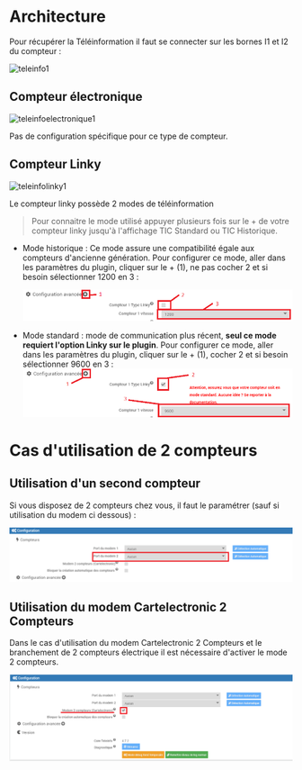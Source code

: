 Architecture
===
Pour récupérer la Téléinformation il faut se connecter sur les bornes I1 et I2 du compteur :

![teleinfo1](../images/teleinfo_compteur.png)

## Compteur électronique

![teleinfoelectronique1](../images/teleinfo_electronique1.png)

Pas de configuration spécifique pour ce type de compteur.

## Compteur Linky

![teleinfolinky1](../images/teleinfo_linky1.png)

Le compteur linky possède 2 modes de téléinformation 
>Pour connaitre le mode utilisé appuyer plusieurs fois sur le + de votre compteur linky jusqu'à l'affichage TIC Standard ou TIC Historique.

-    Mode historique : Ce mode assure une compatibilité égale aux compteurs d'ancienne génération.
     Pour configurer ce mode, aller dans les paramètres du plugin, cliquer sur le + (1), ne pas cocher 2 et si besoin sélectionner 1200 en 3 :

     ![teleinfolinkydesactive](../images/teleinformation_linky_des.png)

-    Mode standard : mode de communication plus récent, **seul ce mode requiert l'option Linky sur le plugin**.
     Pour configurer ce mode, aller dans les paramètres du plugin, cliquer sur le + (1), cocher 2 et si besoin sélectionner 9600 en 3 :
     ![teleinfolinkyactive](../images/teleinformation_linky_act.png)



Cas d'utilisation de 2 compteurs
===


## Utilisation d'un second compteur
Si vous disposez de 2 compteurs chez vous, il faut le paramétrer (sauf si utilisation du modem ci dessous) :

![teleinfo31](../images/teleinformation_2compteurs_bis.png)



## Utilisation du modem Cartelectronic 2 Compteurs
Dans le cas d'utilisation du modem Cartelectronic 2 Compteurs et le branchement de 2 compteurs électrique il est nécessaire d'activer le mode 2 compteurs.

![teleinfo3](../images/teleinformation_2compteurs.png)
